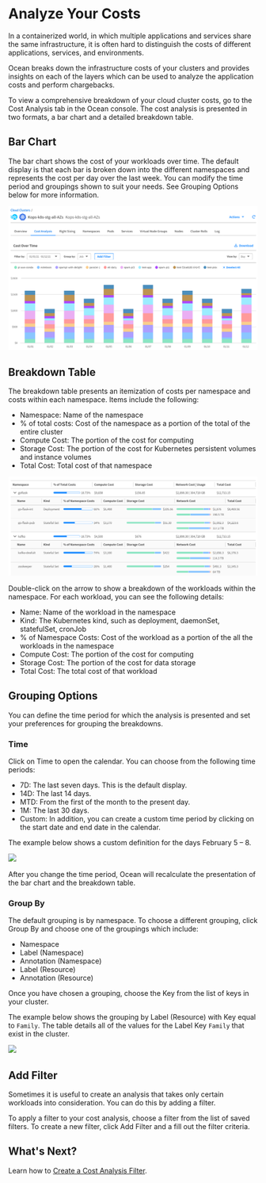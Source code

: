 # Analyze Your Costs

In a containerized world, in which multiple applications and services share the same infrastructure, it is often hard to distinguish the costs of different applications, services, and environments.

Ocean breaks down the infrastructure costs of your clusters and provides insights on each of the layers which can be used to analyze the application costs and perform chargebacks.

To view a comprehensive breakdown of your cloud cluster costs, go to the Cost Analysis tab in the Ocean console. The cost analysis is presented in two formats, a bar chart and a detailed breakdown table.

## Bar Chart

The bar chart shows the cost of your workloads over time. The default display is that each bar is broken down into the different namespaces and represents the cost per day over the last week. You can modify the time period and groupings shown to suit your needs. See Grouping Options below for more information.

<img src="/ocean/_media/cost-analysis-5.png" />

## Breakdown Table

The breakdown table presents an itemization of costs per namespace and costs within each namespace. Items include the following:

- Namespace: Name of the namespace
- % of total costs: Cost of the namespace as a portion of the total of the entire cluster
- Compute Cost: The portion of the cost for computing
- Storage Cost: The portion of the cost for Kubernetes persistent volumes and instance volumes
- Total Cost: Total cost of that namespace

<img src="/ocean/_media/cost-analysis-4.png" />

Double-click on the arrow to show a breakdown of the workloads within the namespace. For each workload, you can see the following details:

- Name: Name of the workload in the namespace
- Kind: The Kubernetes kind, such as deployment, daemonSet, statefulSet, cronJob
- % of Namespace Costs: Cost of the workload as a portion of the all the workloads in the namespace
- Compute Cost: The portion of the cost for computing
- Storage Cost: The portion of the cost for data storage
- Total Cost: The total cost of that workload

## Grouping Options

You can define the time period for which the analysis is presented and set your preferences for grouping the breakdowns.

### Time

Click on Time to open the calendar. You can choose from the following time periods:

- 7D: The last seven days. This is the default display.
- 14D: The last 14 days.
- MTD: From the first of the month to the present day.
- 1M: The last 30 days.
- Custom: In addition, you can create a custom time period by clicking on the start date and end date in the calendar.

The example below shows a custom definition for the days February 5 – 8.

<img src="/ocean/_media/tutorials-analyze-your-costs-03.png" />

After you change the time period, Ocean will recalculate the presentation of the bar chart and the breakdown table.

### Group By

The default grouping is by namespace. To choose a different grouping, click Group By and choose one of the groupings which include:

- Namespace
- Label (Namespace)
- Annotation (Namespace)
- Label (Resource)
- Annotation (Resource)

Once you have chosen a grouping, choose the Key from the list of keys in your cluster.

The example below shows the grouping by Label (Resource) with Key equal to `Family`. The table details all of the values for the Label Key `Family` that exist in the cluster.

<img src="/ocean/_media/tutorials-analyze-your-costs-04.png" />

## Add Filter

Sometimes it is useful to create an analysis that takes only certain workloads into consideration. You can do this by adding a filter.

To apply a filter to your cost analysis, choose a filter from the list of saved filters.
To create a new filter, click Add Filter and a fill out the filter criteria.

## What's Next?

Learn how to [Create a Cost Analysis Filter](ocean/tutorials/create-a-cost-filter).
